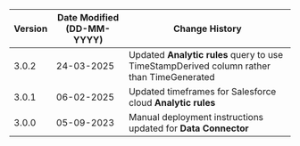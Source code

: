 | **Version** | **Date Modified (DD-MM-YYYY)** | **Change History**                                                 |
|-------------|--------------------------------|--------------------------------------------------------------------|
| 3.0.2       | 24-03-2025                     | Updated **Analytic rules** query to use TimeStampDerived column rather than TimeGenerated |
| 3.0.1       | 06-02-2025                     | Updated timeframes for Salesforce cloud **Analytic rules**			|
| 3.0.0       | 05-09-2023                     | Manual deployment instructions updated for **Data Connector**		|  
                                                                                                                 
